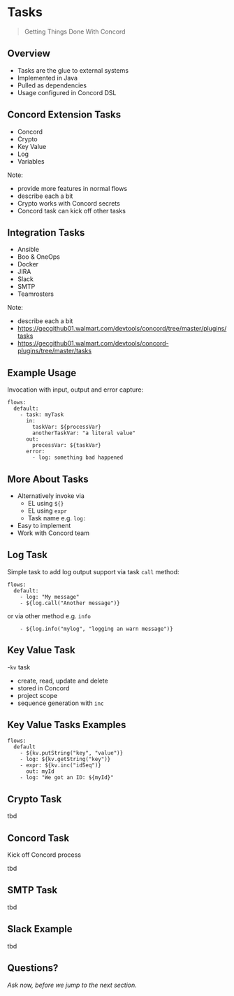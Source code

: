 # Tasks

> Getting Things Done With Concord


## Overview

- Tasks are the glue to external systems
- Implemented in Java
- Pulled as dependencies
- Usage configured in Concord DSL


## Concord Extension Tasks

- Concord
- Crypto
- Key Value
- Log
- Variables

Note:
- provide more features in normal flows
- describe each a bit
- Crypto works with Concord secrets
- Concord task can kick off other tasks


## Integration Tasks

- Ansible
- Boo & OneOps
- Docker
- JIRA
- Slack
- SMTP
- Teamrosters

Note: 
- describe each a bit
- https://gecgithub01.walmart.com/devtools/concord/tree/master/plugins/tasks
- https://gecgithub01.walmart.com/devtools/concord-plugins/tree/master/tasks


## Example Usage

Invocation with input, output and error capture:

```
flows:
  default:
    - task: myTask
      in:
        taskVar: ${processVar}
        anotherTaskVar: "a literal value"
      out:
        processVar: ${taskVar}
      error:
        - log: something bad happened
```


## More About Tasks

- Alternatively invoke via 
  - EL using `${}`
  - EL using `expr`
  - Task name e.g. `log:`
- Easy to implement
- Work with Concord team


## Log Task

Simple task to add log output support via task `call` method:

```
flows:
  default:
    - log: "My message"
    - ${log.call("Another message")}
```

or via other method e.g. `info`

```
    - ${log.info("mylog", "logging an warn message")}
```


## Key Value Task

-`kv` task
- create, read, update and delete
- stored in Concord
- project scope
- sequence generation with `inc`

## Key Value Tasks Examples

```
flows:
  default
    - ${kv.putString("key", "value")}
    - log: ${kv.getString("key")}
    - expr: ${kv.inc("idSeq")}
      out: myId
    - log: "We got an ID: ${myId}"
```


## Crypto Task

tbd


## Concord Task

Kick off Concord process

tbd


## SMTP Task

tbd


## Slack Example

tbd

## Questions?

<em class="yellow">Ask now, before we jump to the next section.</em>

